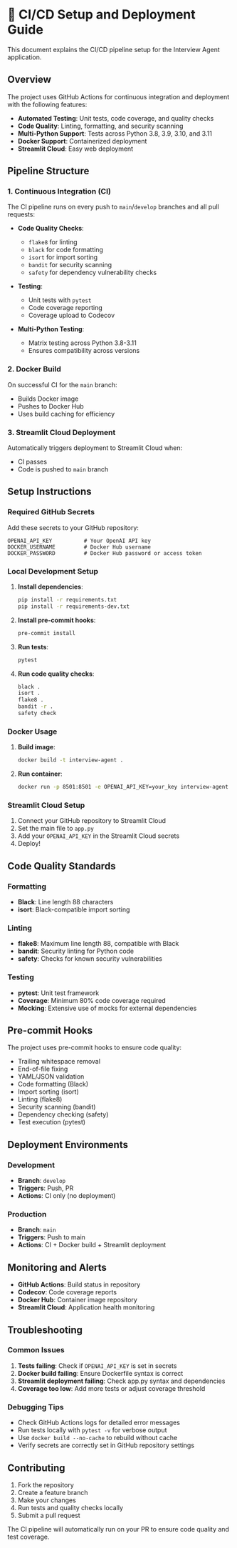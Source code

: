 # 🚀 CI/CD Setup and Deployment Guide

This document explains the CI/CD pipeline setup for the Interview Agent application.

## Overview

The project uses GitHub Actions for continuous integration and deployment with the following features:

- **Automated Testing**: Unit tests, code coverage, and quality checks
- **Code Quality**: Linting, formatting, and security scanning
- **Multi-Python Support**: Tests across Python 3.8, 3.9, 3.10, and 3.11
- **Docker Support**: Containerized deployment
- **Streamlit Cloud**: Easy web deployment

## Pipeline Structure

### 1. Continuous Integration (CI)

The CI pipeline runs on every push to `main`/`develop` branches and all pull requests:

- **Code Quality Checks**:
  - `flake8` for linting
  - `black` for code formatting
  - `isort` for import sorting
  - `bandit` for security scanning
  - `safety` for dependency vulnerability checks

- **Testing**:
  - Unit tests with `pytest`
  - Code coverage reporting
  - Coverage upload to Codecov

- **Multi-Python Testing**:
  - Matrix testing across Python 3.8-3.11
  - Ensures compatibility across versions

### 2. Docker Build

On successful CI for the `main` branch:
- Builds Docker image
- Pushes to Docker Hub
- Uses build caching for efficiency

### 3. Streamlit Cloud Deployment

Automatically triggers deployment to Streamlit Cloud when:
- CI passes
- Code is pushed to `main` branch

## Setup Instructions

### Required GitHub Secrets

Add these secrets to your GitHub repository:

```
OPENAI_API_KEY          # Your OpenAI API key
DOCKER_USERNAME         # Docker Hub username
DOCKER_PASSWORD         # Docker Hub password or access token
```

### Local Development Setup

1. **Install dependencies**:
   ```bash
   pip install -r requirements.txt
   pip install -r requirements-dev.txt
   ```

2. **Install pre-commit hooks**:
   ```bash
   pre-commit install
   ```

3. **Run tests**:
   ```bash
   pytest
   ```

4. **Run code quality checks**:
   ```bash
   black .
   isort .
   flake8 .
   bandit -r .
   safety check
   ```

### Docker Usage

1. **Build image**:
   ```bash
   docker build -t interview-agent .
   ```

2. **Run container**:
   ```bash
   docker run -p 8501:8501 -e OPENAI_API_KEY=your_key interview-agent
   ```

### Streamlit Cloud Setup

1. Connect your GitHub repository to Streamlit Cloud
2. Set the main file to `app.py`
3. Add your `OPENAI_API_KEY` in the Streamlit Cloud secrets
4. Deploy!

## Code Quality Standards

### Formatting
- **Black**: Line length 88 characters
- **isort**: Black-compatible import sorting

### Linting
- **flake8**: Maximum line length 88, compatible with Black
- **bandit**: Security linting for Python code
- **safety**: Checks for known security vulnerabilities

### Testing
- **pytest**: Unit test framework
- **Coverage**: Minimum 80% code coverage required
- **Mocking**: Extensive use of mocks for external dependencies

## Pre-commit Hooks

The project uses pre-commit hooks to ensure code quality:

- Trailing whitespace removal
- End-of-file fixing
- YAML/JSON validation
- Code formatting (Black)
- Import sorting (isort)
- Linting (flake8)
- Security scanning (bandit)
- Dependency checking (safety)
- Test execution (pytest)

## Deployment Environments

### Development
- **Branch**: `develop`
- **Triggers**: Push, PR
- **Actions**: CI only (no deployment)

### Production
- **Branch**: `main`
- **Triggers**: Push to main
- **Actions**: CI + Docker build + Streamlit deployment

## Monitoring and Alerts

- **GitHub Actions**: Build status in repository
- **Codecov**: Code coverage reports
- **Docker Hub**: Container image repository
- **Streamlit Cloud**: Application health monitoring

## Troubleshooting

### Common Issues

1. **Tests failing**: Check if `OPENAI_API_KEY` is set in secrets
2. **Docker build failing**: Ensure Dockerfile syntax is correct
3. **Streamlit deployment failing**: Check app.py syntax and dependencies
4. **Coverage too low**: Add more tests or adjust coverage threshold

### Debugging Tips

- Check GitHub Actions logs for detailed error messages
- Run tests locally with `pytest -v` for verbose output
- Use `docker build --no-cache` to rebuild without cache
- Verify secrets are correctly set in GitHub repository settings

## Contributing

1. Fork the repository
2. Create a feature branch
3. Make your changes
4. Run tests and quality checks locally
5. Submit a pull request

The CI pipeline will automatically run on your PR to ensure code quality and test coverage. 